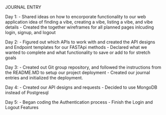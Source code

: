 JOURNAL ENTRY

Day 1:
    - Shared ideas on how to encorporate functionality to our web application idea of finding a vibe, creating a vibe, listing a vibe, and vibe details
    - Created the together wireframes for all planned pages inlcuding login, signup, and  logout


Day 2:
    - Figured out which APIs to work with and created the API designs and Endpoint templates for our FASTApi methods
    - Declared what we wanted to complete and what functionality to save or add to for stretch goals


Day 3:
    - Created out Git group repository, and followed the instructions from the README.MD to setup our project deployment
    - Created our journal entries and initialized the deployment.


Day 4:
    - Created our API designs and requests
    - Decided to use MongoDB instead of Postgresql


Day 5:
    - Began coding the Authentication process
    - Finish the Login and Logout Features